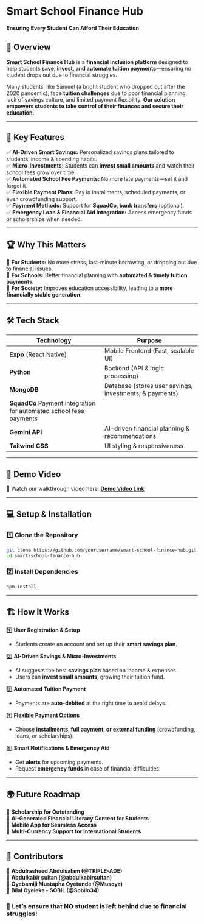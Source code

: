 # **Smart School Finance Hub**  

**Ensuring Every Student Can Afford Their Education**  

## 🚀 Overview  

**Smart School Finance Hub** is a **financial inclusion platform** designed to help students **save, invest, and automate tuition payments**—ensuring no student drops out due to financial struggles.  

Many students, like Samuel (a bright student who dropped out after the 2020 pandemic), face **tuition challenges** due to poor financial planning, lack of savings culture, and limited payment flexibility. **Our solution empowers students to take control of their finances and secure their education.**  

---

## 🎯 **Key Features**  

✅ **AI-Driven Smart Savings:** Personalized savings plans tailored to students’ income & spending habits.  
✅ **Micro-Investments:** Students can **invest small amounts** and watch their school fees grow over time.  
✅ **Automated School Fee Payments:** No more late payments—set it and forget it.  
✅ **Flexible Payment Plans:** Pay in installments, scheduled payments, or even crowdfunding support.  
✅ **Payment Methods:** Support for **SquadCo, bank transfers** (optional).  
✅ **Emergency Loan & Financial Aid Integration:** Access emergency funds or scholarships when needed.  

---

## 🏆 **Why This Matters**  

📌 **For Students:** No more stress, last-minute borrowing, or dropping out due to financial issues.  
📌 **For Schools:** Better financial planning with **automated & timely tuition payments**.  
📌 **For Society:** Improves education accessibility, leading to a **more financially stable generation**.  

---

## 🛠 **Tech Stack**  

| Technology      | Purpose |
|---------------|---------|
| **Expo** (React Native) | Mobile Frontend (Fast, scalable UI) |
| **Python** | Backend (API & logic processing) |
| **MongoDB** | Database (stores user savings, investments, & payments) |
| **SquadCo** Payment integration for automated school fees payments |
| **Gemini API** | AI-driven financial planning & recommendations |
| **Tailwind CSS** | UI styling & responsiveness |

---

## 🎥 **Demo Video**  

📌 Watch our walkthrough video here: **[Demo Video Link](https://youtube.com/shorts/_0H_HvfSh0w)**  

---

## 💻 **Setup & Installation**  

### **1️⃣ Clone the Repository**  
```bash
git clone https://github.com/yourusername/smart-school-finance-hub.git
cd smart-school-finance-hub
```

### **2️⃣ Install Dependencies**  
```bash
npm install
```


---

## 🏗 **How It Works**  

1️⃣ **User Registration & Setup**  
   - Students create an account and set up their **smart savings plan**.  

2️⃣ **AI-Driven Savings & Micro-Investments**  
   - AI suggests the best **savings plan** based on income & expenses.  
   - Users can **invest small amounts**, growing their tuition fund.  

3️⃣ **Automated Tuition Payment**  
   - Payments are **auto-debited** at the right time to avoid delays.  

4️⃣ **Flexible Payment Options**  
   - Choose **installments, full payment, or external funding** (crowdfunding, loans, or scholarships).  

5️⃣ **Smart Notifications & Emergency Aid**  
   - Get **alerts** for upcoming payments.  
   - Request **emergency funds** in case of financial difficulties.  

---

## 🌍 **Future Roadmap**  

🔹 **Scholarship for Outstanding**  
🔹 **AI-Generated Financial Literacy Content for Students**  
🔹 **Mobile App for Seamless Access**  
🔹 **Multi-Currency Support for International Students**  

---

## 🤝 **Contributors**  

👤 **Abdulrasheed Abdulsalam (@TRIPLE-ADE)**  
👤 **Abdulkabir sultan (@abdulkabirsultan)**  
👤 **Oyebamiji Mustapha Oyetunde (@Musoye)**  
👤 **Bilal Oyeleke - SOBIL (@Sobilo34)**  


### **🚀 Let’s ensure that NO student is left behind due to financial struggles!**  
